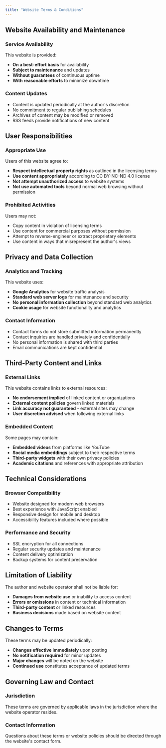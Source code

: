 ```yaml
---
title: "Website Terms & Conditions"
---
```


## Website Availability and Maintenance

### Service Availability
This website is provided:
- **On a best-effort basis** for availability
- **Subject to maintenance** and updates
- **Without guarantees** of continuous uptime
- **With reasonable efforts** to minimize downtime

### Content Updates
- Content is updated periodically at the author's discretion
- No commitment to regular publishing schedules
- Archives of content may be modified or removed
- RSS feeds provide notifications of new content

## User Responsibilities

### Appropriate Use
Users of this website agree to:
- **Respect intellectual property rights** as outlined in the licensing terms
- **Use content appropriately** according to CC BY-NC-ND 4.0 license
- **Not attempt unauthorized access** to website systems
- **Not use automated tools** beyond normal web browsing without permission

### Prohibited Activities
Users may not:
- Copy content in violation of licensing terms
- Use content for commercial purposes without permission
- Attempt to reverse-engineer or extract proprietary elements
- Use content in ways that misrepresent the author's views

## Privacy and Data Collection

### Analytics and Tracking
This website uses:
- **Google Analytics** for website traffic analysis
- **Standard web server logs** for maintenance and security
- **No personal information collection** beyond standard web analytics
- **Cookie usage** for website functionality and analytics

### Contact Information
- Contact forms do not store submitted information permanently
- Contact inquiries are handled privately and confidentially
- No personal information is shared with third parties
- Email communications are kept confidential

## Third-Party Content and Links

### External Links
This website contains links to external resources:
- **No endorsement implied** of linked content or organizations
- **External content policies** govern linked materials
- **Link accuracy not guaranteed** - external sites may change
- **User discretion advised** when following external links

### Embedded Content
Some pages may contain:
- **Embedded videos** from platforms like YouTube
- **Social media embeddings** subject to their respective terms
- **Third-party widgets** with their own privacy policies
- **Academic citations** and references with appropriate attribution

## Technical Considerations

### Browser Compatibility
- Website designed for modern web browsers
- Best experience with JavaScript enabled
- Responsive design for mobile and desktop
- Accessibility features included where possible

### Performance and Security
- SSL encryption for all connections
- Regular security updates and maintenance
- Content delivery optimization
- Backup systems for content preservation

## Limitation of Liability

The author and website operator shall not be liable for:
- **Damages from website use** or inability to access content
- **Errors or omissions** in content or technical information
- **Third-party content** or linked resources
- **Business decisions** made based on website content

## Changes to Terms

These terms may be updated periodically:
- **Changes effective immediately** upon posting
- **No notification required** for minor updates
- **Major changes** will be noted on the website
- **Continued use** constitutes acceptance of updated terms

## Governing Law and Contact

### Jurisdiction
These terms are governed by applicable laws in the jurisdiction where the website operator resides.

### Contact Information
Questions about these terms or website policies should be directed through the website's contact form.